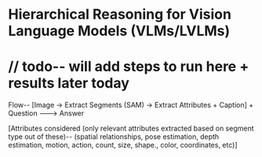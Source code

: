 # Hierarchical Reasoning for Vision Language Models (VLMs/LVLMs)

# <b>// todo-- will add steps to run here + results later today</b>

Flow-- [Image -> Extract Segments (SAM) -> Extract Attributes + Caption] + Question ---> Answer

[Attributes considered (only relevant attributes extracted based on segment type out of these)-- (spatial relationships, pose estimation, depth estimation, motion, action, count, size, shape., color, coordinates, etc)]
